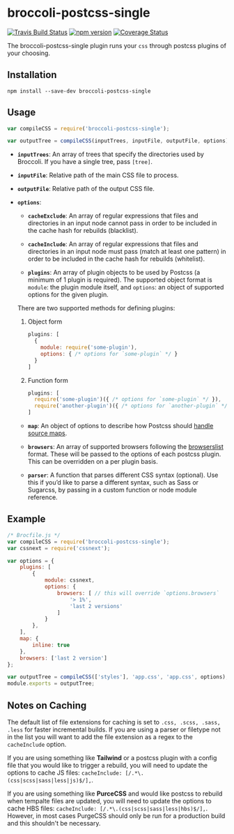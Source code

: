 # broccoli-postcss-single

[![Travis Build Status][travis-img]][travis-url]
[![npm version][npm-img]][npm-url]
[![Coverage Status][coveralls-img]][coveralls-url]

The broccoli-postcss-single plugin runs your `css` through postcss plugins of your choosing.

## Installation

```shell
npm install --save-dev broccoli-postcss-single
```

## Usage

```javascript
var compileCSS = require('broccoli-postcss-single');

var outputTree = compileCSS(inputTrees, inputFile, outputFile, options);
```

- **`inputTrees`**: An array of trees that specify the directories used by Broccoli. If you have a single tree, pass `[tree]`.

- **`inputFile`**: Relative path of the main CSS file to process.

- **`outputFile`**: Relative path of the output CSS file.

- **`options`**:

  - **`cacheExclude`**: An array of regular expressions that files and directories in an input node cannot pass in order to be included in the cache hash for rebuilds (blacklist).
 
  - **`cacheInclude`**: An array of regular expressions that files and directories in an input node must pass (match at least one pattern) in order to be included in the cache hash for rebuilds (whitelist).

  - **`plugins`**: An array of plugin objects to be used by Postcss (a minimum of 1 plugin is required). The supported object format is `module`: the plugin module itself, and `options`: an object of supported options for the given plugin.

  There are two supported methods for defining plugins:

  1. Object form

      ```javascript
      plugins: [
        {
          module: require('some-plugin'),
          options: { /* options for `some-plugin` */ }
        }
      ]
      ```

  2. Function form

      ```javascript
      plugins: [
        require('some-plugin')({ /* options for `some-plugin` */ }),
        require('another-plugin')({ /* options for `another-plugin` */ }),
      ]
      ```

  - **`map`**: An object of options to describe how Postcss should [handle source maps](https://github.com/postcss/postcss/blob/master/docs/source-maps.md).

  - **`browsers`**: An array of supported browsers following the [browserslist](https://github.com/ai/browserslist) format. These will be passed to the options of each postcss plugin. This can be overridden on a per plugin basis.

  - **`parser`**: A function that parses different CSS syntax (optional). Use this if you’d like to parse a different syntax, such as Sass or Sugarcss, by passing in a custom function or node module reference.

## Example

```javascript
/* Brocfile.js */
var compileCSS = require('broccoli-postcss-single');
var cssnext = require('cssnext');

var options = {
    plugins: [
        {
            module: cssnext,
            options: {
                browsers: [ // this will override `options.browsers`
                    '> 1%',
                    'last 2 versions'
                ]
            }
        },
    ],
    map: {
        inline: true
    },
    browsers: ['last 2 version']
};

var outputTree = compileCSS(['styles'], 'app.css', 'app.css', options);
module.exports = outputTree;
```


## Notes on Caching

The default list of file extensions for caching is set to `.css, .scss, .sass, .less` for faster incremental builds. If you are using a parser or filetype not in the list you will want to add the file extension as a regex to the `cacheInclude` option.

If you are using something like **Tailwind** or a postcss plugin with a config file that you would like to trigger a rebuild, you will need to update the options to cache JS files: `cacheInclude: [/.*\.(css|scss|sass|less|js)$/],`.

If you are using something like **PurceCSS** and would like postcss to rebuild when tempalte files are updated, you will need to update the options to cache HBS files: `cacheInclude: [/.*\.(css|scss|sass|less|hbs)$/],`. However, in most cases PurgeCSS should only be run for a production build and this shouldn't be necessary.

[travis-img]: https://travis-ci.org/jeffjewiss/broccoli-postcss-single.svg?branch=master
[travis-url]: https://travis-ci.org/jeffjewiss/broccoli-postcss-single
[npm-img]: https://badge.fury.io/js/broccoli-postcss-single.svg
[npm-url]: http://badge.fury.io/js/broccoli-postcss-single
[coveralls-img]: https://coveralls.io/repos/github/jeffjewiss/broccoli-postcss-single/badge.svg?branch=master
[coveralls-url]: https://coveralls.io/github/jeffjewiss/broccoli-postcss-single?branch=master
